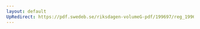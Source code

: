 ```yaml
---
layout: default
UpRedirect: https://pdf.swedeb.se/riksdagen-volumeG-pdf/199697/reg_199697/reg_199697_0113.pdf
---
```

